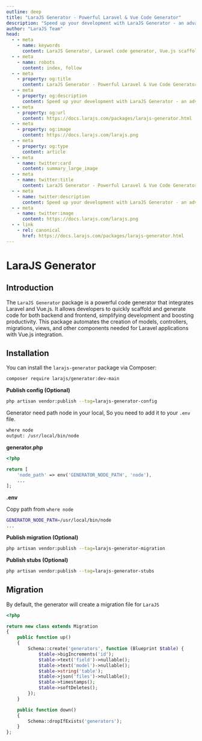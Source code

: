 ```yaml
---
outline: deep
title: "LaraJS Generator - Powerful Laravel & Vue Code Generator"
description: "Speed up your development with LaraJS Generator - an advanced code generation tool that automates creation of models, controllers, migrations, and Vue components"
author: "LaraJS Team"
head:
  - - meta
    - name: keywords
      content: LaraJS Generator, Laravel code generator, Vue.js scaffolding, code generation tool, Laravel automation, CRUD generator, API generator, Laravel development productivity, Vue component generator
  - - meta
    - name: robots
      content: index, follow
  - - meta
    - property: og:title
      content: LaraJS Generator - Powerful Laravel & Vue Code Generator
  - - meta
    - property: og:description
      content: Speed up your development with LaraJS Generator - an advanced code generation tool that automates creation of models, controllers, migrations, and Vue components
  - - meta
    - property: og:url
      content: https://docs.larajs.com/packages/larajs-generator.html
  - - meta
    - property: og:image
      content: https://docs.larajs.com/larajs.png
  - - meta
    - property: og:type
      content: article
  - - meta
    - name: twitter:card
      content: summary_large_image
  - - meta
    - name: twitter:title
      content: LaraJS Generator - Powerful Laravel & Vue Code Generator
  - - meta
    - name: twitter:description
      content: Speed up your development with LaraJS Generator - an advanced code generation tool that automates Laravel & Vue.js code creation
  - - meta
    - name: twitter:image
      content: https://docs.larajs.com/larajs.png
  - - link
    - rel: canonical
      href: https://docs.larajs.com/packages/larajs-generator.html
---
```


# LaraJS Generator

## Introduction

The `LaraJS Generator` package is a powerful code generator that integrates Laravel and Vue.js. It allows developers to quickly scaffold and generate code for both backend and frontend, simplifying development and boosting productivity. This package automates the creation of models, controllers, migrations, views, and other components needed for Laravel applications with Vue.js integration.

## Installation

You can install the `larajs-generator` package via Composer:

```bash
composer require larajs/generator:dev-main
```

**Publish config (Optional)**

```bash
php artisan vendor:publish --tag=larajs-generator-config
```

Generator need path node in your local, So you need to add it to your `.env` file.

```bash
where node
output: /usr/local/bin/node
```

**generator.php**

```php
<?php

return [
    'node_path' => env('GENERATOR_NODE_PATH', 'node'),
    ...
];
```

**.env**

Copy path from `where node`

```bash
GENERATOR_NODE_PATH=/usr/local/bin/node
...
```

**Publish migration (Optional)**

```bash
php artisan vendor:publish --tag=larajs-generator-migration
```

**Publish stubs (Optional)**

```bash
php artisan vendor:publish --tag=larajs-generator-stubs
```

## Migration

By default, the generator will create a migration file for `LaraJS`

```php
<?php

return new class extends Migration
{
    public function up()
    {
        Schema::create('generators', function (Blueprint $table) {
            $table->bigIncrements('id');
            $table->text('field')->nullable();
            $table->text('model')->nullable();
            $table->string('table');
            $table->json('files')->nullable();
            $table->timestamps();
            $table->softDeletes();
        });
    }

    public function down()
    {
        Schema::dropIfExists('generators');
    }
};
```
